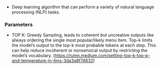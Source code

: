 + Deep learning algorithm that can perform a variety of natural language processing (NLP) tasks. 

### Parameters
+ TOP K: 
Greedy Sampling, leads to coherent but uncreative outputs like always ordering the single most popular/likely menu item.
Top-k limits the model’s output to the top-k most probable tokens at each step. This can help reduce incoherent or nonsensical output by restricting the model’s vocabulary. (https://rumn.medium.com/setting-top-k-top-p-and-temperature-in-llms-3da3a8f74832)